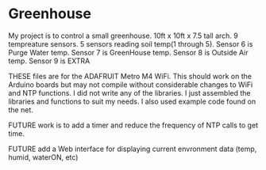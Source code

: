 # Greenhouse
My project is to control a small greenhouse. 10ft x 10ft x 7.5 tall arch. 9 tempreature sensors. 5 sensors reading soil temp(1 through 5).
Sensor 6 is Purge Water temp. Sensor 7 is GreenHouse temp. Sensor 8 is Outside Air temp. Sensor 9 is EXTRA

THESE files are for the ADAFRUIT Metro M4 WiFi. This should work on the Arduino boards but may not compile without considerable changes to WiFi and NTP functions. I did not write any of the libraries. I just assembled the libraries and functions to suit my needs. I also used example code found on the net.

FUTURE work is to add a timer and reduce the frequency of NTP calls to get time.

FUTURE add a Web interface for displaying current envronment data (temp, humid, waterON, etc)
